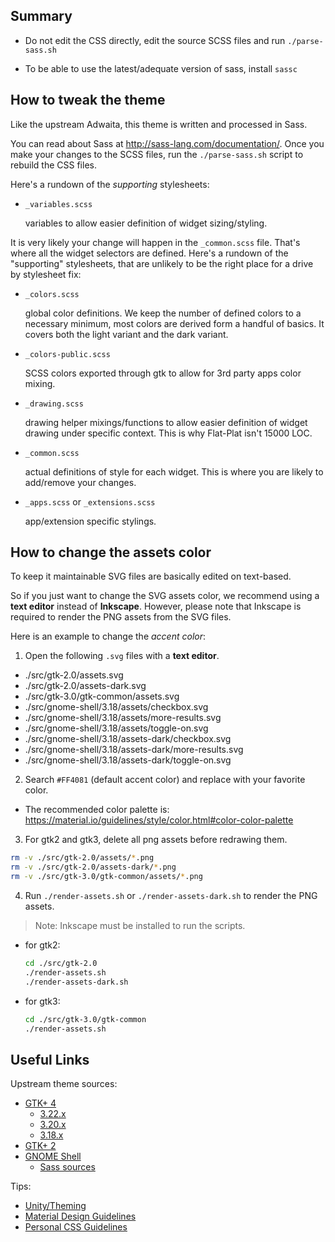 Summary
-------

- Do not edit the CSS directly, edit the source SCSS files and run `./parse-sass.sh`

- To be able to use the latest/adequate version of sass, install `sassc`

How to tweak the theme
----------------------

Like the upstream Adwaita, this theme is written and processed in Sass.

You can read about Sass at http://sass-lang.com/documentation/. Once you make
your changes to the SCSS files, run the `./parse-sass.sh` script to rebuild the
CSS files.

Here's a rundown of the _supporting_ stylesheets:

- `_variables.scss`

  variables to allow easier definition of widget sizing/styling.

It is very likely your change will happen in the `_common.scss` file. That's where
all the widget selectors are defined. Here's a rundown of the "supporting"
stylesheets, that are unlikely to be the right place for a drive by stylesheet
fix:

- `_colors.scss`

  global color definitions. We keep the number of defined colors to a necessary
  minimum, most colors are derived form a handful of basics. It covers both the
  light variant and the dark variant.

- `_colors-public.scss`

  SCSS colors exported through gtk to allow for 3rd party apps color mixing.

- `_drawing.scss`

  drawing helper mixings/functions to allow easier definition of widget drawing
  under specific context. This is why Flat-Plat isn't 15000 LOC.

- `_common.scss`

  actual definitions of style for each widget. This is where you are likely to
  add/remove your changes.

- `_apps.scss` or `_extensions.scss`

  app/extension specific stylings.

How to change the assets color
------------------------------

To keep it maintainable SVG files are basically edited on text-based.

So if you just want to change the SVG assets color, we recommend using a
**text editor** instead of **Inkscape**. However, please note that Inkscape is
required to render the PNG assets from the SVG files.

Here is an example to change the _accent color_:

1. Open the following `.svg` files with a **text editor**.

  - ./src/gtk-2.0/assets.svg
  - ./src/gtk-2.0/assets-dark.svg
  - ./src/gtk-3.0/gtk-common/assets.svg
  - ./src/gnome-shell/3.18/assets/checkbox.svg
  - ./src/gnome-shell/3.18/assets/more-results.svg
  - ./src/gnome-shell/3.18/assets/toggle-on.svg
  - ./src/gnome-shell/3.18/assets-dark/checkbox.svg
  - ./src/gnome-shell/3.18/assets-dark/more-results.svg
  - ./src/gnome-shell/3.18/assets-dark/toggle-on.svg

2. Search `#FF4081` (default accent color) and replace with your favorite color.

  - The recommended color palette is: https://material.io/guidelines/style/color.html#color-color-palette

3. For gtk2 and gtk3, delete all png assets before redrawing them.

  ```sh
  rm -v ./src/gtk-2.0/assets/*.png
  rm -v ./src/gtk-2.0/assets-dark/*.png
  rm -v ./src/gtk-3.0/gtk-common/assets/*.png
  ```

4. Run `./render-assets.sh` or `./render-assets-dark.sh` to render the PNG assets.

  > Note: Inkscape must be installed to run the scripts.

  - for gtk2:

    ```sh
    cd ./src/gtk-2.0
    ./render-assets.sh
    ./render-assets-dark.sh
    ```

  - for gtk3:

    ```sh
    cd ./src/gtk-3.0/gtk-common
    ./render-assets.sh
    ```

Useful Links
------------

Upstream theme sources:
- [GTK+ 4](https://github.com/GNOME/gtk/tree/master/gtk/theme/Adwaita)
  - [3.22.x](https://github.com/GNOME/gtk/tree/gtk-3-22/gtk/theme/Adwaita)
  - [3.20.x](https://github.com/GNOME/gtk/tree/gtk-3-20/gtk/theme/Adwaita)
  - [3.18.x](https://github.com/GNOME/gtk/tree/gtk-3-18/gtk/theme/Adwaita)
- [GTK+ 2](https://github.com/GNOME/gnome-themes-standard/tree/master/themes/Adwaita/gtk-2.0)
- [GNOME Shell](https://github.com/GNOME/gnome-shell/tree/master/data/theme)
  - [Sass sources](https://github.com/GNOME/gnome-shell-sass)

Tips:
- [Unity/Theming](https://wiki.ubuntu.com/Unity/Theming)
- [Material Design Guidelines](https://www.material.io/guidelines/)
- [Personal CSS Guidelines](https://github.com/nana-4/Flat-Plat/wiki/CSS-Guidelines)
